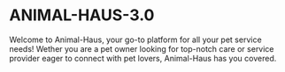 # ANIMAL-HAUS-3.0
<p>Welcome to Animal-Haus, your go-to platform for all your pet service needs! Wether you are a pet owner looking for top-notch care or service provider eager to connect with pet lovers, Animal-Haus has you covered.</p>
